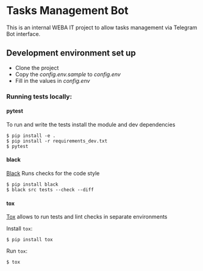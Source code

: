 # Tasks Management Bot

This is an internal WEBA IT project to allow tasks management via Telegram Bot interface.

## Development environment set up

* Clone the project
* Copy the *config.env.sample* to *config.env*
* Fill in the values in *config.env*

### Running tests locally:

#### pytest

To run and write the tests install the module and dev dependencies

    $ pip install -e .
    $ pip install -r requirements_dev.txt
    $ pytest

#### black

[Black](https://black.readthedocs.io/en/stable/) Runs checks for the code style

    $ pip install black
    $ black src tests --check --diff

#### tox

[Tox](https://tox.wiki/en/stable/) allows to run tests and lint checks in separate environments

Install `tox`:

    $ pip install tox

Run `tox`:

    $ tox
